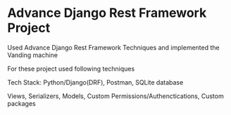 # Advance Django Rest Framework Project
 Used Advance Django Rest Framework Techniques and implemented the Vanding machine 
 
 For these project used following techniques 
 
 Tech Stack: Python/Django(DRF), Postman, SQLite database
 
 Views, Serializers, Models, Custom Permissions/Authenctications, Custom packages  
